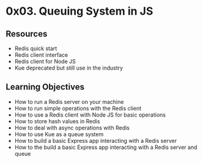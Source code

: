 # 0x03. Queuing System in JS

## Resources
+ Redis quick start
+ Redis client interface
+ Redis client for Node JS
+ Kue deprecated but still use in the industry

## Learning Objectives
+ How to run a Redis server on your machine
+ How to run simple operations with the Redis client
+ How to use a Redis client with Node JS for basic operations
+ How to store hash values in Redis
+ How to deal with async operations with Redis
+ How to use Kue as a queue system
+ How to build a basic Express app interacting with a Redis server
+ How to the build a basic Express app interacting with a Redis server and queue
